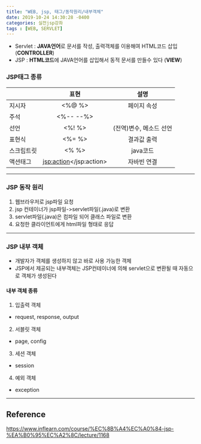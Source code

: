 ```yaml
---
title: "WEB, jsp, 태그/동작원리/내부객체"
date: 2019-10-24 14:30:28 -0400
categories: 실전jsp강좌
tags : [WEB, SERVLET]
---
```

- Servlet : <b>JAVA언어</b>로 문서를 작성, 출력객체를 이용해여 HTML코드 삽입 (<b>CONTROLLER</b>)
- JSP : <b>HTML코드</b>에 JAVA언어를 삽입해서 동적 문서를 만들수 있다 (<b>VIEW</b>)
### JSP태그 종류
||표현|설명|
|---|:----:|:---:|
|지시자| <%@ %> | 페이지 속성
|주석| <%-- --%>|
|선언|  <%! %> | (전역)변수, 메소드 선언
|표현식| <%= %> | 결과값 출력
|스크립트릿|  <% %> | java코드
|액션태그| <jsp:action></jsp:action> | 자바빈 연결

---
### JSP 동작 원리
1. 웹브라우저로 jsp파일 요청
2. jsp 컨테이너가 jsp파일->servlet파일(.java)로 변환
3. servlet파일(.java)은 컴파일 되어 클래스 파일로 변환
4. 요청한 클라이언트에게 html파일 형태로 응답

---
### JSP 내부 객체
- 개발자가 객체를 생성하지 않고 바로 사용 가능한 객체
- JSP에서 제공되는 내부객체는 JSP컨테이너에 의해 servlet으로 변환될 때 자동으로 객체가 생성된다

#### 내부 객체 종류
1. 입출력 객체
  - request, response, output
2. 서블릿 객체
  - page, config
3. 세션 객체
  - session
4. 예외 객체
  - exception

---
## Reference

<https://www.inflearn.com/course/%EC%8B%A4%EC%A0%84-jsp-%EA%B0%95%EC%A2%8C/lecture/1168>
